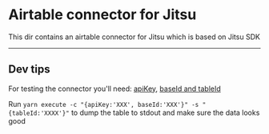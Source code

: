 # Airtable connector for Jitsu

This dir contains an airtable connector for Jitsu which is based on Jitsu SDK

<hr />

## Dev tips

For testing the connector you'll need: [apiKey](https://support.airtable.com/hc/en-us/articles/219046777-How-do-I-get-my-API-key-), [baseId and tableId](https://support.airtable.com/hc/en-us/articles/4405741487383-Understanding-Airtable-IDs)

Run `yarn execute -c "{apiKey:'XXX', baseId:'XXX'}" -s "{tableId:'XXXX'}"` to dump the table to stdout and make sure the data looks good
